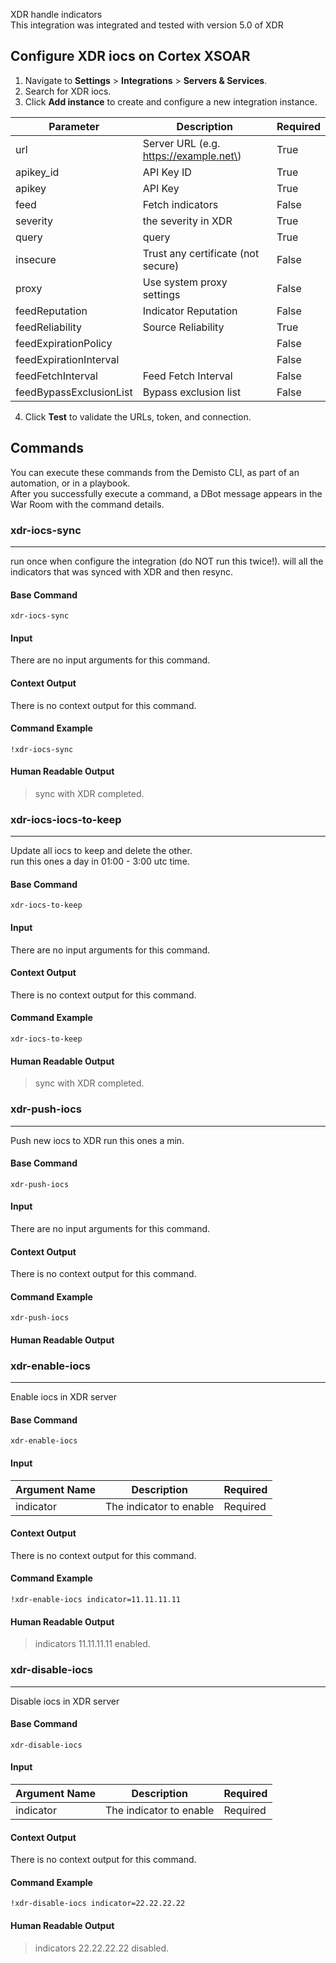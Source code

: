 
XDR handle indicators  
This integration was integrated and tested with version 5.0 of XDR
## Configure XDR iocs on Cortex XSOAR  
  
1. Navigate to **Settings** > **Integrations** > **Servers & Services**.  
2. Search for XDR iocs.  
3. Click **Add instance** to create and configure a new integration instance.  
  
| **Parameter** | **Description** | **Required** |  
| --- | --- | --- |  
| url | Server URL \(e.g. https://example.net\) | True |  
| apikey_id | API Key ID | True |  
| apikey | API Key | True |  
| feed | Fetch indicators | False |  
| severity | the severity in XDR | True |  
| query | query | True |  
| insecure | Trust any certificate \(not secure\) | False |  
| proxy | Use system proxy settings | False |  
| feedReputation | Indicator Reputation | False |  
| feedReliability | Source Reliability | True |  
| feedExpirationPolicy |  | False |  
| feedExpirationInterval |  | False |  
| feedFetchInterval | Feed Fetch Interval | False |  
| feedBypassExclusionList | Bypass exclusion list | False |  
  
4. Click **Test** to validate the URLs, token, and connection.  
## Commands  
You can execute these commands from the Demisto CLI, as part of an automation, or in a playbook.  
After you successfully execute a command, a DBot message appears in the War Room with the command details.  
### xdr-iocs-sync  
***  
run once when configure the integration (do NOT run this twice!). 
will all the indicators that was synced with XDR and then resync.
  
#### Base Command  
  
`xdr-iocs-sync`  
#### Input  
  
There are no input arguments for this command.  
  
#### Context Output  
  
There is no context output for this command.  
  
#### Command Example  
```!xdr-iocs-sync```  
  #### Human Readable Output  
  
>sync with XDR completed.  
  
### xdr-iocs-iocs-to-keep  
***  
Update all iocs to keep and delete the other.  
run this ones a day in 01:00 - 3:00 utc time.  
  
  
#### Base Command  
  
`xdr-iocs-to-keep`  
#### Input  
  
There are no input arguments for this command.  
  
#### Context Output  
  
There is no context output for this command.  
  
#### Command Example  
```xdr-iocs-to-keep```  
  
#### Human Readable Output  
  >sync with XDR completed.
  
  
### xdr-push-iocs  
***  
Push new iocs to XDR run this ones a min.  
  
  
#### Base Command  
  
`xdr-push-iocs`  
#### Input  
  
There are no input arguments for this command.  
  
#### Context Output  
  
There is no context output for this command.  
  
#### Command Example  
```xdr-push-iocs```  
  
#### Human Readable Output  
  
  
  
### xdr-enable-iocs  
***  
Enable iocs in XDR server  
  
  
#### Base Command  
  
`xdr-enable-iocs`  
#### Input  
  
| **Argument Name** | **Description** | **Required** |  
| --- | --- | --- |  
| indicator | The indicator to enable | Required |   
  
#### Context Output  
  
There is no context output for this command.  
  
#### Command Example  
```!xdr-enable-iocs indicator=11.11.11.11```  
    
#### Human Readable Output  
  
>indicators 11.11.11.11 enabled.  
  
### xdr-disable-iocs  
***  
Disable iocs in XDR server  
  
  
#### Base Command  
  
`xdr-disable-iocs`  
#### Input  
  
| **Argument Name** | **Description** | **Required** |  
| --- | --- | --- |  
| indicator | The indicator to enable | Required |   
  
#### Context Output  
  
There is no context output for this command.  
  
#### Command Example  
```!xdr-disable-iocs indicator=22.22.22.22```  
  
#### Human Readable Output  
  
>indicators 22.22.22.22 disabled.  
  